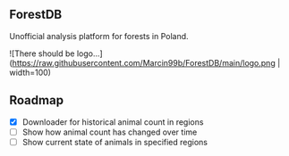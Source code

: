 ## ForestDB

Unofficial analysis platform for forests in Poland.

![There should be logo...](<https://raw.githubusercontent.com/Marcin99b/ForestDB/main/logo.png> | width=100)

## Roadmap

- [x] Downloader for historical animal count in regions
- [ ] Show how animal count has changed over time
- [ ] Show current state of animals in specified regions